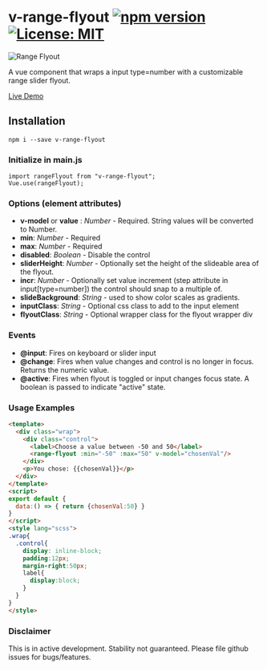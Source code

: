 # v-range-flyout [![npm version](https://badge.fury.io/js/v-range-flyout.svg)](https://badge.fury.io/js/v-range-flyout) [![License: MIT](https://img.shields.io/badge/License-MIT-yellow.svg)](https://opensource.org/licenses/MIT)
![Range Flyout](http://thewebkid.com/rangeflyout.png)

A vue component that wraps a input type=number with a customizable range slider flyout.

[Live Demo](http://thewebkid.com/modules/v-range-flyout)

## Installation
    npm i --save v-range-flyout

### Initialize in main.js
    import rangeFlyout from "v-range-flyout";
    Vue.use(rangeFlyout);

### Options (element attributes)
- **v-model** or **value** : _Number_ - Required. String values will be converted to Number.
- **min**: _Number_ - Required
- **max**: _Number_ - Required
- **disabled**: _Boolean_ - Disable the control
- **sliderHeight**: _Number_ - Optionally set the height of the slideable area of the flyout.
- **incr**: _Number_ - Optionally set value increment (step attribute in input[type=number]) the control should snap to a multiple of.
- **slideBackground**: _String_ - used to show color scales as gradients.
- **inputClass**: _String_ - Optional css class to add to the input element
- **flyoutClass**: _String_ - Optional wrapper class for the flyout wrapper div

### Events
- **@input**: Fires on keyboard or slider input
- **@change**: Fires when value changes and control is no longer in focus. Returns the numeric value.
- **@active**: Fires when flyout is toggled or input changes focus state. A boolean is passed to indicate "active" state.


### Usage Examples

```html
<template>
  <div class="wrap">
    <div class="control">
      <label>Choose a value between -50 and 50</label>
      <range-flyout :min="-50" :max="50" v-model="chosenVal"/>
    </div>
    <p>You chose: {{chosenVal}}</p>
  </div>
</template>
<script>
export default {
  data:() => { return {chosenVal:50} }
}
</script>
<style lang="scss">
.wrap{
  .control{
    display: inline-block;
    padding:12px;
    margin-right:50px;
    label{
      display:block;
    }
  }
}
</style>
```

### Disclaimer
This is in active development. Stability not guaranteed. Please file github issues for bugs/features.
